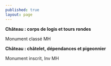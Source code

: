 ```yaml
---
published: true
layout: page
---
```

**Château : corps de logis et tours rondes**

Monument classé MH

**Château : châtelet, dépendances et pigeonnier**

Monument inscrit, Inv MH
